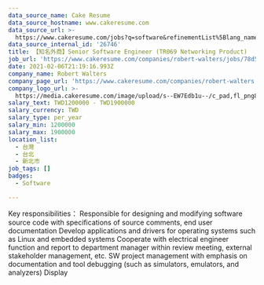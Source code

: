 ```yaml
---
data_source_name: Cake Resume
data_source_hostname: www.cakeresume.com
data_source_url: >-
  https://www.cakeresume.com/jobs?q=software&refinementList%5Blang_name%5D%5B0%5D=English&refinementList%5Bsalary_type%5D=per_year&range%5Bsalary_range%5D%5Bmin%5D=1000000&page=2
data_source_internal_id: '26746'
title: 【知名外商】Senior Software Engineer (TR069 Networking Product)
job_url: 'https://www.cakeresume.com/companies/robert-walters/jobs/78d545'
date: 2021-02-06T21:19:16.993Z
company_name: Robert Walters
company_page_url: 'https://www.cakeresume.com/companies/robert-walters'
company_logo_url: >-
  https://media.cakeresume.com/image/upload/s--EW7Edb1u--/c_pad,fl_png8,h_200,w_200/v1600053194/xc6aglyvacjd8nwbof70.png
salary_text: TWD1200000 - TWD1900000
salary_currency: TWD
salary_type: per_year
salary_min: 1200000
salary_max: 1900000
location_list:
  - 台灣
  - 台北
  - 新北市
job_tags: []
badges:
  - Software

---
```


Key responsibilities： Responsible for designing and modifying software source code with specifications of source comments, end user documentation Develop applications and drivers for operating systems such as Linux and embedded systems Cooperate with electrical engineer function and report to department manager within review meeting, external stakeholder management, etc. SW project management with emphasis on documentation and tool debugging (such as simulators, emulators, and analyzers) Display